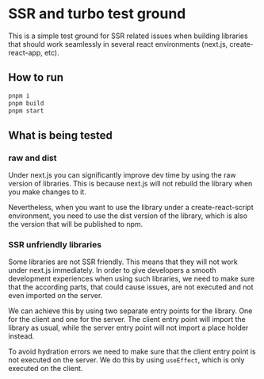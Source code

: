 # SSR and turbo test ground

This is a simple test ground for SSR related issues when building libraries that should work seamlessly in
several react environments (next.js, create-react-app, etc).

## How to run

```bash
pnpm i
pnpm build
pnpm start
```

## What is being tested

### raw and dist

Under next.js you can significantly improve dev time by using the raw version of libraries. This is because
next.js will not rebuild the library when you make changes to it.

Nevertheless, when you want to use the library under a create-react-script environment, you need to use the
dist version of the library, which is also the version that will be published to npm.

### SSR unfriendly libraries

Some libraries are not SSR friendly. This means that they will not work under next.js immediately. In order
to give developers a smooth development experiences when using such libraries, we need to make sure that
the according parts, that could cause issues, are not executed and not even imported on the server.

We can achieve this by using two separate entry points for the library. One for the client and one for the
server. The client entry point will import the library as usual, while the server entry point will not
import a place holder instead.

To avoid hydration errors we need to make sure that the client entry point is not executed on the server.
We do this by using `useEffect`, which is only executed on the client.
